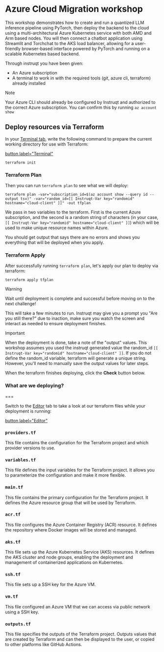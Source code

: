 # Azure Cloud Migration workshop

This workshop demonstrates how to create and run a quantized LLM inference pipeline using PyTorch, then deploy the backend to the cloud using a multi-architectural Azure Kubernetes service with both AMD and Arm based nodes. You will then connect a chatbot application using Streamlit and Torchchat to the AKS load balancer, allowing for a user-friendly browser-based interface powered by PyTorch and running on a scalable Kubernetes based backend.

Through instruqt you have been given:

- An Azure subscription
- A terminal to work in with the required tools (git, azure cli, terraform) already installed

> [!NOTE]
> Your Azure CLI should already be configured by Instruqt and authorized to the correct Azure subscription.
> You can confirm this by running `az account show`

## Deploy resources via Terraform

In your [Terminal tab](tab-0), write the following command to prepare the current working directory for use with Terraform:

[button label="Terminal"](tab-0)

```bash,run
terraform init
```

### Terraform Plan

Then you can run `terraform plan` to see what we will deploy:

```bash,run
terraform plan -var="subscription_id=$(az account show --query id --output tsv)" -var="random_id=[[ Instruqt-Var key="randomid" hostname="cloud-client" ]]" -out tfplan
```

We pass in two variables to the terraform. First is the current Azure subscription, and the second is a random string of characters (in your case, `[[ Instruqt-Var key="randomid" hostname="cloud-client" ]]`) which will be used to make unique resource names within Azure.

You should get output that says there are no errors and shows you everything that will be deployed when you apply.

### Terraform Apply

After successfully running `terraform plan`, let's apply our plan to deploy via terraform:

```bash,run
terraform apply tfplan
```

> [!WARNING]
> Wait until deployment is complete and successful before moving on to the next challenge!

This will take a few minutes to run. Instruqt may give you a prompt you "Are you still there?" due to inaction, make sure you watch the screen and interact as needed to ensure deployment finishes.

> [!IMPORTANT]
> When the deployment is done, take a note of the "output" values.
> This workshop assumes you used the instruqt generated value the random_id `[[ Instruqt-Var key="randomid" hostname="cloud-client" ]]`.
> If you do not define the random_id variable, terraform will generate a unique string. However, you'll need to manually save the output values for later steps.

When the terraform finishes deploying, click the **Check** button below.

### What are we deploying?
===

Switch to the [Editor](tab-1) tab to take a look at our terraform files while your deployment is running:

[button label="Editor"](tab-1)

### `providers.tf`

This file contains the configuration for the Terraform project and which provider versions to use.

### `variables.tf`

This file defines the input variables for the Terraform project. It allows you to parameterize the configuration and make it more flexible.

### `main.tf`

This file contains the primary configuration for the Terraform project. It defines the Azure resource group that will be used by Terraform.

### `acr.tf`

This file configures the Azure Container Registry (ACR) resource. It defines the repository where Docker images will be stored and managed.

### `aks.tf`

This file sets up the Azure Kubernetes Service (AKS) resources. It defines the AKS cluster and node groups, enabling the deployment and management of containerized applications on Kubernetes.

### `ssh.tf`

This file sets up a SSH key for the Azure VM.

### `vm.tf`

This file configured an Azure VM that we can access via public network using a SSH key.

### `outputs.tf`

This file specifies the outputs of the Terraform project. Outputs values that are created by Terraform and can then be displayed to the user, or copied to other platforms like GitHub Actions.
